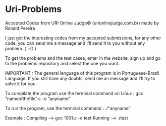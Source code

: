 # Uri-Problems
Accepted Codes from URI Online Judge© (urionlinejudge.com.br) made by Ronald Pereira

I just got the interesting codes from my accepted submissions, for any other code, you can send me a message and I'll send it to you without any problem. ( =D )

To get the problems and the test cases, enter in the website, sign up and go to the problems repository and select the one you want.

IMPORTANT : The general language of this program is in Portuguese-Brazil Language. If you still have any doubts, send me an message and I'll try to solve it for you.

To compilate the program use the terminal command on Linux : gcc "nameofthefile".c -o "anyname"

To run the program, use the terminal command : ./"anyname"

Example :
Compiling --> gcc 1001.c -o test
Running --> ./test
